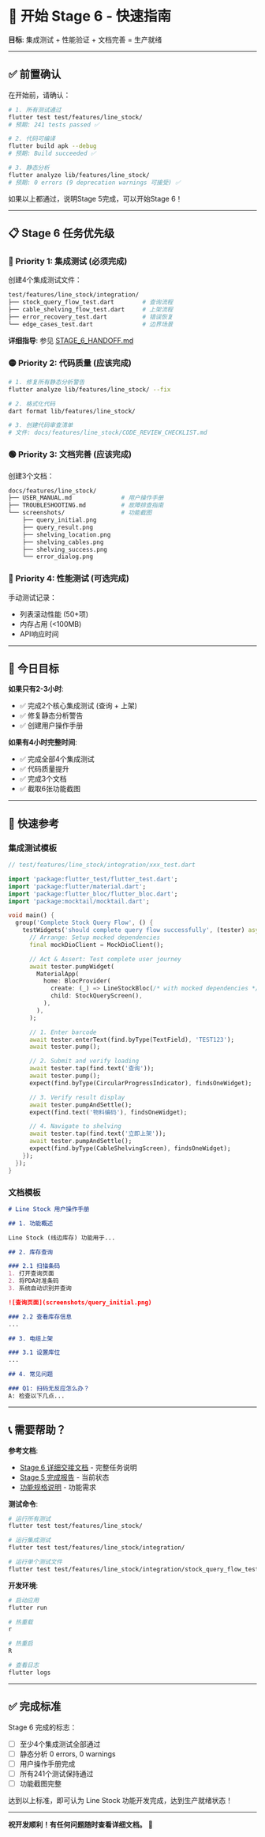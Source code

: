 # 🚀 开始 Stage 6 - 快速指南

**目标**: 集成测试 + 性能验证 + 文档完善 = 生产就绪

---

## ✅ 前置确认

在开始前，请确认：

```bash
# 1. 所有测试通过
flutter test test/features/line_stock/
# 预期: 241 tests passed ✅

# 2. 代码可编译
flutter build apk --debug
# 预期: Build succeeded ✅

# 3. 静态分析
flutter analyze lib/features/line_stock/
# 预期: 0 errors (9 deprecation warnings 可接受) ✅
```

如果以上都通过，说明Stage 5完成，可以开始Stage 6！

---

## 📋 Stage 6 任务优先级

### 🔴 Priority 1: 集成测试 (必须完成)

创建4个集成测试文件：

```bash
test/features/line_stock/integration/
├── stock_query_flow_test.dart        # 查询流程
├── cable_shelving_flow_test.dart     # 上架流程
├── error_recovery_test.dart          # 错误恢复
└── edge_cases_test.dart              # 边界场景
```

**详细指导**: 参见 [STAGE_6_HANDOFF.md](./STAGE_6_HANDOFF.md#1-集成测试-02天---优先级最高)

### 🟡 Priority 2: 代码质量 (应该完成)

```bash
# 1. 修复所有静态分析警告
flutter analyze lib/features/line_stock/ --fix

# 2. 格式化代码
dart format lib/features/line_stock/

# 3. 创建代码审查清单
# 文件: docs/features/line_stock/CODE_REVIEW_CHECKLIST.md
```

### 🟢 Priority 3: 文档完善 (应该完成)

创建3个文档：

```bash
docs/features/line_stock/
├── USER_MANUAL.md              # 用户操作手册
├── TROUBLESHOOTING.md          # 故障排查指南
└── screenshots/                # 功能截图
    ├── query_initial.png
    ├── query_result.png
    ├── shelving_location.png
    ├── shelving_cables.png
    ├── shelving_success.png
    └── error_dialog.png
```

### 🔵 Priority 4: 性能测试 (可选完成)

手动测试记录：
- 列表滚动性能 (50+项)
- 内存占用 (<100MB)
- API响应时间

---

## 🎯 今日目标

**如果只有2-3小时**:
- ✅ 完成2个核心集成测试 (查询 + 上架)
- ✅ 修复静态分析警告
- ✅ 创建用户操作手册

**如果有4小时完整时间**:
- ✅ 完成全部4个集成测试
- ✅ 代码质量提升
- ✅ 完成3个文档
- ✅ 截取6张功能截图

---

## 📖 快速参考

### 集成测试模板

```dart
// test/features/line_stock/integration/xxx_test.dart

import 'package:flutter_test/flutter_test.dart';
import 'package:flutter/material.dart';
import 'package:flutter_bloc/flutter_bloc.dart';
import 'package:mocktail/mocktail.dart';

void main() {
  group('Complete Stock Query Flow', () {
    testWidgets('should complete query flow successfully', (tester) async {
      // Arrange: Setup mocked dependencies
      final mockDioClient = MockDioClient();

      // Act & Assert: Test complete user journey
      await tester.pumpWidget(
        MaterialApp(
          home: BlocProvider(
            create: (_) => LineStockBloc(/* with mocked dependencies */),
            child: StockQueryScreen(),
          ),
        ),
      );

      // 1. Enter barcode
      await tester.enterText(find.byType(TextField), 'TEST123');
      await tester.pump();

      // 2. Submit and verify loading
      await tester.tap(find.text('查询'));
      await tester.pump();
      expect(find.byType(CircularProgressIndicator), findsOneWidget);

      // 3. Verify result display
      await tester.pumpAndSettle();
      expect(find.text('物料编码'), findsOneWidget);

      // 4. Navigate to shelving
      await tester.tap(find.text('立即上架'));
      await tester.pumpAndSettle();
      expect(find.byType(CableShelvingScreen), findsOneWidget);
    });
  });
}
```

### 文档模板

```markdown
# Line Stock 用户操作手册

## 1. 功能概述

Line Stock (线边库存) 功能用于...

## 2. 库存查询

### 2.1 扫描条码
1. 打开查询页面
2. 将PDA对准条码
3. 系统自动识别并查询

![查询页面](screenshots/query_initial.png)

### 2.2 查看库存信息
...

## 3. 电缆上架

### 3.1 设置库位
...

## 4. 常见问题

### Q1: 扫码无反应怎么办？
A: 检查以下几点...
```

---

## 📞 需要帮助？

**参考文档**:
- [Stage 6 详细交接文档](./STAGE_6_HANDOFF.md) - 完整任务说明
- [Stage 5 完成报告](./STAGE_5_COMPLETE.md) - 当前状态
- [功能规格说明](./line-stock-specs.md) - 功能需求

**测试命令**:
```bash
# 运行所有测试
flutter test test/features/line_stock/

# 运行集成测试
flutter test test/features/line_stock/integration/

# 运行单个测试文件
flutter test test/features/line_stock/integration/stock_query_flow_test.dart
```

**开发环境**:
```bash
# 启动应用
flutter run

# 热重载
r

# 热重启
R

# 查看日志
flutter logs
```

---

## ✅ 完成标准

Stage 6 完成的标志：

- [ ] 至少4个集成测试全部通过
- [ ] 静态分析 0 errors, 0 warnings
- [ ] 用户操作手册完成
- [ ] 所有241个测试保持通过
- [ ] 功能截图完整

达到以上标准，即可认为 Line Stock 功能开发完成，达到生产就绪状态！

---

**祝开发顺利！有任何问题随时查看详细文档。** 🎉
